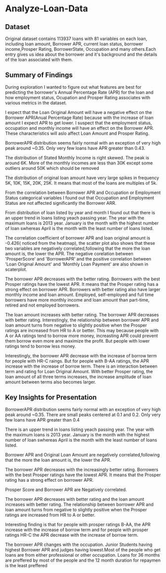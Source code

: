 # Analyze-Loan-Data

## Dataset
Original dataset contains 113937 loans with 81 variables on each loan, including loan amount, Borrower APR, current loan status, borrower income,Prosper Rating, BorrowerState, Occupation and many others.Each entry gives us idea about the borrower and it's background and the details of the loan associated with them.

## Summary of Findings
During exploration I wanted to figure out what features are best for predicting the borrower's Annual Percentage Rate (APR) for the loan and how employment status, Ocupation and Prosper Rating associates with various metrics in the dataset.

I expect that the Loan Original Amount will have a negative effect on the Borrower APR(Anual Percentage Rate) because with the increase of loan amount I expect APR to get lower. I suspect that the employment status, occupation and monthly income will have an effect on the Borrower APR. These characteristics will aslo affect Loan Amount and Prosper Rating.

BorrowerAPR distribution seems fairly normal with an exception of very high peak around ~0.35. Only very few loans have APR greater than 0.43.

The distribution of Stated Monthly Income is right skewed. The peak is around 6K. More of the monthly incomes are less than 30K except some outliers around 50K which should be removed

The distribution of original loan amount have very large spikes in frequency 5K, 10K, 15K, 20K, 25K. It means that most of the loans are multiples of 5k.

From the correlation between Borrower APR and Occupation or Employment Status categorical variables I found out that Occupation and Employment Status are not affected significantly the Borrower ARR.

From distribution of loan listed by year and month I found out that there is an upper trend in loans listing yeach passing year. The year with the maximum loans is 2013 year. January is the month with the highest number of loan swhereas April is the month with the least number of loans listed.


The correlation coefficient of borrower APR and loan original amount is -0.426( noticed from the heatmap), the scatter plot also shows that these two variables are negatively correlated,following that the more the loan amount is, the lower the APR. The negative corelation between 'ProsperScore' and 'BorrowerAPR' and the positive correlation between 'Loan Original Amount' and 'Monthly Loan Payment' are also shown in scaterplot.

The borrower APR decreases with the better rating. Borrowers with the best Prosper ratings have the lowest APR. It means that the Prosper rating has a strong effect on borrower APR. Borrowers with better rating also have larger monthly income and loan amount. Employed, self-employed and full time borrowers have more monthly income and loan amount than part-time, retired and not employed borrowers.

The loan amount increases with better rating. The borrower APR decreases with better rating. Interestingly, the relationship between borrower APR and loan amount turns from negative to slightly positive when the Prosper ratings are increased from HR to A or better. This may because people with A or AA ratings tend to borrow more money, increasting APR could prevent them borrow even more and maximize the profit. But people with lower ratings tend to borrow less money.

Interestingly, the borrower APR decrease with the increase of borrow term for people with HR-C raings. But for people with B-AA ratings, the APR increase with the increase of borrow term.
There is an interaction between term and rating for Loan Original Amount. With better Prosper rating, the loan amount of all three terms increases, the increase amplitude of loan amount between terms also becomes larger.
## Key Insights for Presentation
BorrowerAPR distribution seems fairly normal with an exception of very high peak around ~0.35. There are small peaks centered at 0.1 and 0.2. Only very few loans have APR greater than 0.4

There is an upper trend in loans listing yeach passing year. The year with the maximum loans is 2013 year. January is the month with the highest number of loan swhereas April is the month with the least number of loans listed.


Borrower APR and Original Loan Amount are negatively correlated,following that the more the loan amount is, the lower the APR.

The borrower APR decreases with the increasingly better rating. Borrowers with the best Prosper ratings have the lowest APR. It means that the Prosper rating has a strong effect on borrower APR.

Prosper Score and Borrower APR are Negatively correlated.

The borrower APR decreases with better rating and the loan amount increases with better rating. The relationship between borrower APR and loan amount turns from negative to slightly positive when the Prosper ratings are increased from HR to A or better.

Interesting finding is that for people with prosper ratings B-AA, the APR increase with the increase of borrow term and for people with prosper ratings HR-C the APR decrease with the increase of borrow term.

The borrower APR changes with the occupation. Junior Students having highest Borrower APR and judges having lowest.Most of the people who get loans are from either professional or other occupation. Loans for 36 months are preffered by most of the people and the 12 month duration for repaymen is the least preffered

